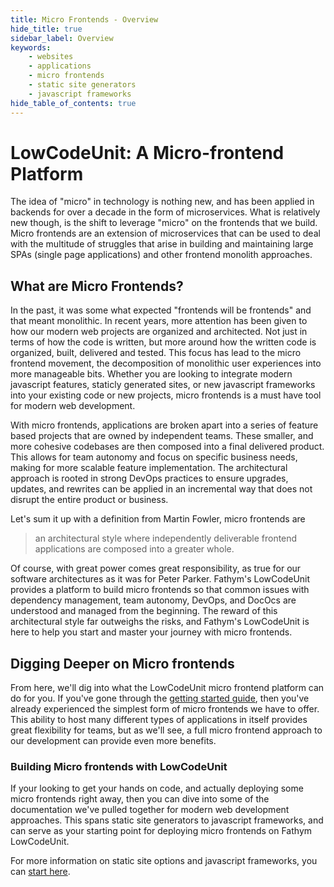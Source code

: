 ```yaml
---
title: Micro Frontends - Overview
hide_title: true
sidebar_label: Overview
keywords:
    - websites
    - applications
    - micro frontends
    - static site generators
    - javascript frameworks
hide_table_of_contents: true
---
```


# LowCodeUnit: A Micro-frontend Platform

The idea of "micro" in technology is nothing new, and has been applied in backends for over a decade in the form of microservices.  What is relatively new though, is the shift to leverage "micro" on the frontends that we build.  Micro frontends are an extension of microservices that can be used to deal with the multitude of struggles that arise in building and maintaining large SPAs (single page applications) and other frontend monolith approaches.

## What are Micro Frontends?

In the past, it was some what expected "frontends will be frontends" and that meant monolithic.  In recent years, more attention has been given to how our modern web projects are organized and architected.  Not just in terms of how the code is written, but more around how the written code is organized, built, delivered and tested.  This focus has lead to the micro frontend movement, the decomposition of monolithic user experiences into more manageable bits.  Whether you are looking to integrate modern javascript features, staticly generated sites, or new javascript frameworks into your existing code or new projects, micro frontends is a must have tool for modern web development.  

With micro frontends, applications are broken apart into a series of feature based projects that are owned by independent teams.  These smaller, and more cohesive codebases are then composed into a final delivered product.  This allows for team autonomy and focus on specific business needs, making for more scalable feature implementation.  The architectural approach is rooted in strong DevOps practices to ensure upgrades, updates, and rewrites can be applied in an incremental way that does not disrupt the entire product or business.  

Let's sum it up with a definition from Martin Fowler, micro frontends are

> an architectural style where independently deliverable frontend applications are composed into a greater whole.

Of course, with great power comes great responsibility, as true for our software architectures as it was for Peter Parker.  Fathym's LowCodeUnit provides a platform to build micro frontends so that common issues with dependency management, team autonomy, DevOps, and DocOcs are understood and managed from the beginning.  The reward of this architectural style far outweighs the risks, and Fathym's LowCodeUnit is here to help you start and master your journey with micro frontends.

## Digging Deeper on Micro frontends

From here, we'll dig into what the LowCodeUnit micro frontend platform can do for you.  If you've gone through the [getting started guide](../../getting-started/setup), then you've already experienced the simplest form of micro frontends we have to offer.  This ability to host many different types of applications in itself provides great flexibility for teams, but as we'll see, a full micro frontend approach to our development can provide even more benefits.

<!--![LowCodeUnit Diagram](/img/lowcodeunit-diagram.png) -->

### Building Micro frontends with LowCodeUnit

If your looking to get your hands on code, and actually deploying some micro frontends right away, then you can dive into some of the documentation we've pulled together for modern web development approaches.  This spans static site generators to javascript frameworks, and can serve as your starting point for deploying micro frontends on Fathym LowCodeUnit. 

For more information on static site options and javascript frameworks, you can [start here](static-sites-vs-js-frameworks).
